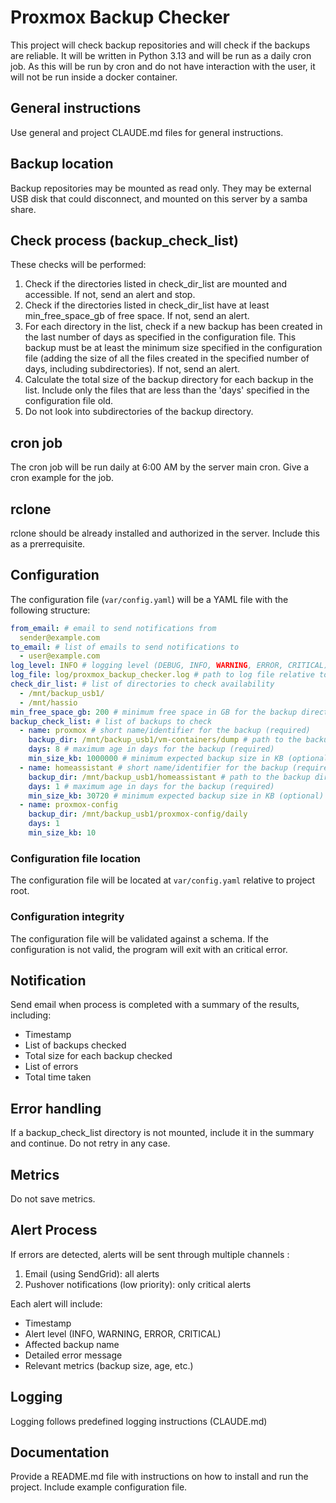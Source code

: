 # Proxmox Backup Checker
This project will check backup repositories and will check if the backups are reliable.
It will be written in Python 3.13 and will be run as a daily cron job.
As this will be run by cron and do not have interaction with the user, it will not be run inside a docker container.

## General instructions
Use general and project CLAUDE.md files for general instructions. 

## Backup location
Backup repositories may be mounted as read only. They may be external USB disk that could disconnect, and mounted on this server by a samba share.

## Check process (backup_check_list)
These checks will be performed:
1. Check if the directories listed in check_dir_list are mounted and accessible. If not, send an alert and stop.
2. Check if the directories listed in check_dir_list have at least min_free_space_gb of free space. If not, send an alert.
3. For each directory in the list, check if a new backup has been created in the last number of days as specified in the configuration file. This backup must be at least the minimum size specified in the configuration file (adding the size of all the files created in the specified number of days, including subdirectories). If not, send an alert.
4. Calculate the total size of the backup directory for each backup in the list. Include only the files that are less than the 'days' specified in the configuration file old.
5. Do not look into subdirectories of the backup directory. 


## cron job
The cron job will be run daily at 6:00 AM by the server main cron.
Give a cron example for the job.

## rclone
rclone should be already installed and authorized in the server. Include this as a prerrequisite.


## Configuration
The configuration file (`var/config.yaml`) will be a YAML file with the following structure:
```yaml
from_email: # email to send notifications from
  sender@example.com
to_email: # list of emails to send notifications to 
  - user@example.com
log_level: INFO # logging level (DEBUG, INFO, WARNING, ERROR, CRITICAL)
log_file: log/proxmox_backup_checker.log # path to log file relative to project root
check_dir_list: # list of directories to check availability
  - /mnt/backup_usb1/ 
  - /mnt/hassio
min_free_space_gb: 200 # minimum free space in GB for the backup directory
backup_check_list: # list of backups to check
  - name: proxmox # short name/identifier for the backup (required)
    backup_dir: /mnt/backup_usb1/vm-containers/dump # path to the backup directory (required)
    days: 8 # maximum age in days for the backup (required)
    min_size_kb: 1000000 # minimum expected backup size in KB (optional)
  - name: homeassistant # short name/identifier for the backup (required)
    backup_dir: /mnt/backup_usb1/homeassistant # path to the backup directory (required)
    days: 1 # maximum age in days for the backup (required)
    min_size_kb: 30720 # minimum expected backup size in KB (optional)
  - name: proxmox-config
    backup_dir: /mnt/backup_usb1/proxmox-config/daily
    days: 1
    min_size_kb: 10

```

### Configuration file location
The configuration file will be located at `var/config.yaml` relative to project root.

### Configuration integrity
The configuration file will be validated against a schema. If the configuration is not valid, the program will exit with an critical error.

## Notification
Send email when process is completed with a summary of the results, including:
- Timestamp
- List of backups checked
- Total size for each backup checked
- List of errors
- Total time taken

## Error handling
If a backup_check_list directory is not mounted, include it in the summary and continue.
Do not retry in any case.

## Metrics
Do not save metrics.

## Alert Process
If errors are detected, alerts will be sent through multiple channels :
1. Email (using SendGrid): all alerts
2. Pushover notifications (low priority): only critical alerts

Each alert will include:
- Timestamp
- Alert level (INFO, WARNING, ERROR, CRITICAL)
- Affected backup  name
- Detailed error message
- Relevant metrics (backup size, age, etc.)

## Logging
Logging follows predefined logging instructions (CLAUDE.md)

## Documentation
Provide a README.md file with instructions on how to install and run the project. 
Include example configuration file.





